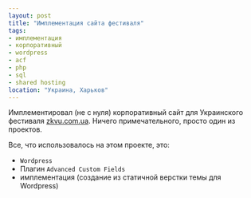 ```yaml
---
layout: post
title: "Имплементация сайта фестиваля"
tags:
- имплементация
- корпоративный
- wordpress
- acf
- php
- sql
- shared hosting
location: "Украина, Харьков"
---
```


Имплементировал (не с нуля) корпоративный сайт для Украинского фестиваля <a href="https://zkvu.com.ua/" target="_blank">zkvu.com.ua</a>. Ничего примечательного, просто один из проектов.

Все, что использовалось на этом проекте, это:

* `Wordpress`
* Плагин `Advanced Custom Fields`
* имплементация (создание из статичной верстки темы для Wordpress)